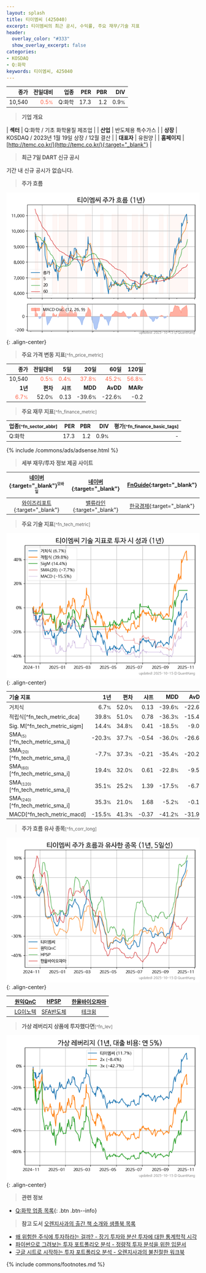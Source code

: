 ```yaml
---
layout: splash
title: 티이엠씨 (425040)
excerpt: 티이엠씨의 최근 공시, 수익률, 주요 재무/기술 지표
header:
  overlay_color: "#333"
  show_overlay_excerpt: false
categories:
- KOSDAQ
- Q:화학
keywords: 티이엠씨, 425040
---
```


| **종가** | **전일대비** | **업종** | **PER** | **PBR** | **DIV** |
| -------: | -----------: | -------: | ------: | ------: | ------: |
| 10,540 | <span style="color: tomato">0.5<small>%</small></span> | Q:화학 | 17.3 | 1.2 | 0.9<small>%</small> |

<!-- more -->


> **기업 개요**<a id="company"></a>

| <span style="white-space:nowrap;">**섹터**</span> | Q:화학 / 기초 화학물질 제조업 |
| <span style="white-space:nowrap;">**산업**</span> | 반도체용 특수가스 |
| <span style="white-space:nowrap;">**상장**</span> | KOSDAQ / 2023년 1월 19일 상장 / 12월 결산 |
| <span style="white-space:nowrap;">**대표자**</span> | 유원양 |
| <span style="white-space:nowrap;">**홈페이지**</span> | [http://temc.co.kr/](http://temc.co.kr/){:target="_blank"} |


> **최근 7일 DART 신규 공시**<a id="dart"></a>

기간 내 신규 공시가 없습니다.


> **주가 흐름**<a id="price"></a>

![425040](/stock/images/425040.png){: .align-center}


> **주요 가격 변동 지표**<small>[^fn_price_metric]</small>

| **종가** | **전일대비** | **5일** | **20일** | **60일** | **120일** |
| -------: | -----------: | ------: | -------: | -------: | --------: |
| 10,540 | <span style="color: tomato">0.5<small>%</small></span> | <span style="color: tomato">0.4<small>%</small></span> | <span style="color: tomato">37.8<small>%</small></span> | <span style="color: tomato">45.2<small>%</small></span> | <span style="color: tomato">56.8<small>%</small></span> |
| **1년** | **편차** | **샤프** | **MDD** | **AvDD** | **MARr** |
| <span style="color: tomato">6.7<small>%</small></span> | 52.0<small>%</small> | 0.13 | -39.6<small>%</small> | -22.6<small>%</small> | -0.2 |


> **주요 재무 지표**<small>[^fn_finance_metric]</small>

| **업종**<small>[^fn_sector_abbr]</small> | **PER** | **PBR** | **DIV** | **평가**<small>[^fn_finance_basic_tags]</small> |
| :--------------------------------------- | ------: | ------: | ------: | ----------------------------------------------: |
| Q:화학 | 17.3 | 1.2 | 0.9<small>%</small> | - |



{% include /commons/ads/adsense.html %}

> **세부 재무/투자 정보 제공 사이트**

| [네이버](https://m.stock.naver.com/domestic/stock/425040/finance/summary){:target="_blank"}<sup><small>모바일</small></sup> | [네이버](https://finance.naver.com/item/coinfo.naver?code=425040){:target="_blank"} | [FnGuide](https://comp.fnguide.com/SVO2/ASP/SVD_Invest.asp?gicode=A425040&MenuYn=Y){:target="_blank"} |
| :---: | :---: | :---: |
| [와이즈리포트](https://comp.wisereport.co.kr/company/c1040001.aspx?cmp_cd=425040){:target="_blank"} | [밸류라인](https://www.valueline.co.kr/finance/summary/425040){:target="_blank"} | [한국경제](https://markets.hankyung.com/stock/425040/financial-summary){:target="_blank"} |


> **주요 기술 지표**<small>[^fn_tech_metric]</small>


![425040](/stock/images/425040_tech.png){: .align-center}

| **기술 지표** | **1년** | **편차** | **샤프** | **MDD** | **AvDD** |
| :------------ | ------: | -----------: | -------: | ------: | -------: |
| 거치식 | 6.7<small>%</small> | 52.0<small>%</small> | 0.13 | -39.6<small>%</small> | -22.6<small>%</small> |
| 적립식[^fn_tech_metric_dca] | 39.8<small>%</small> | 51.0<small>%</small> | 0.78 | -36.3<small>%</small> | -15.4<small>%</small> |
| Sig. M[^fn_tech_metric_sigm] | 14.4<small>%</small> | 34.8<small>%</small> | 0.41 | -18.5<small>%</small> | -9.0<small>%</small> |
| SMA<small><sub>(5)</sub></small>[^fn_tech_metric_sma_i] | -20.3<small>%</small> | 37.7<small>%</small> | -0.54 | -36.0<small>%</small> | -26.6<small>%</small> |
| SMA<small><sub>(20)</sub></small>[^fn_tech_metric_sma_i] | -7.7<small>%</small> | 37.3<small>%</small> | -0.21 | -35.4<small>%</small> | -20.2<small>%</small> |
| SMA<small><sub>(60)</sub></small>[^fn_tech_metric_sma_i] | 19.4<small>%</small> | 32.0<small>%</small> | 0.61 | -22.8<small>%</small> | -9.5<small>%</small> |
| SMA<small><sub>(120)</sub></small>[^fn_tech_metric_sma_i] | 35.1<small>%</small> | 25.2<small>%</small> | 1.39 | -17.5<small>%</small> | -6.7<small>%</small> |
| SMA<small><sub>(240)</sub></small>[^fn_tech_metric_sma_i] | 35.3<small>%</small> | 21.0<small>%</small> | 1.68 | -5.2<small>%</small> | -0.1<small>%</small> |
| MACD[^fn_tech_metric_macd] | -15.5<small>%</small> | 41.3<small>%</small> | -0.37 | -41.2<small>%</small> | -31.9<small>%</small> |


> **주가 흐름 유사 종목**<a id="corr"></a><small>[^fn_corr_long]</small>

![425040](/stock/images/425040_corr.png){: .align-center}

|       | [원익QnC](/074600/) | [HPSP](/403870/) | [한올바이오파마](/009420/) |
| :---: | :------------------------------------: | :------------------------------------: | :------------------------------------: |
|       | [LG이노텍](/011070/) | [SFA반도체](/036540/) | [테크윙](/089030/) |


> **가상 레버리지 상품에 투자했다면**<a id="2x"></a><small>[^fn_lev]</small>

![425040](/stock/images/425040_2x.png){: .align-center}


> **관련 정보**

- [Q:화학 업종 목록](/stats/sector/kosdaq_업종_화학_종목/){: .btn .btn--info}

> **참고 도서** [오렌지사과의 출간 책 소개와 샘플북 목록](https://kongdori.tistory.com/691)

- [왜 위험한 주식에 투자하라는 걸까? - 장기 투자와 분산 투자에 대한 통계학적 시각](https://kongdori.tistory.com/421)
- [파이썬으로 그려보는 투자 포트폴리오 분석  - 정량적 투자 분석을 위한 입문서](https://kongdori.tistory.com/643)
- [구글 시트로 시작하는 투자 포트폴리오 분석 - 오렌지사과의 불친절한 워크북](https://kongdori.tistory.com/449)


{% include commons/footnotes.md %}